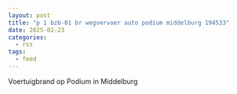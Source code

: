 ```yaml
---
layout: post
title: "p 1 bzb-01 br wegvervoer auto podium middelburg 194533"
date: 2025-02-23
categories: 
  - rss
tags: 
  - feed
---
```


Voertuigbrand op Podium in Middelburg
